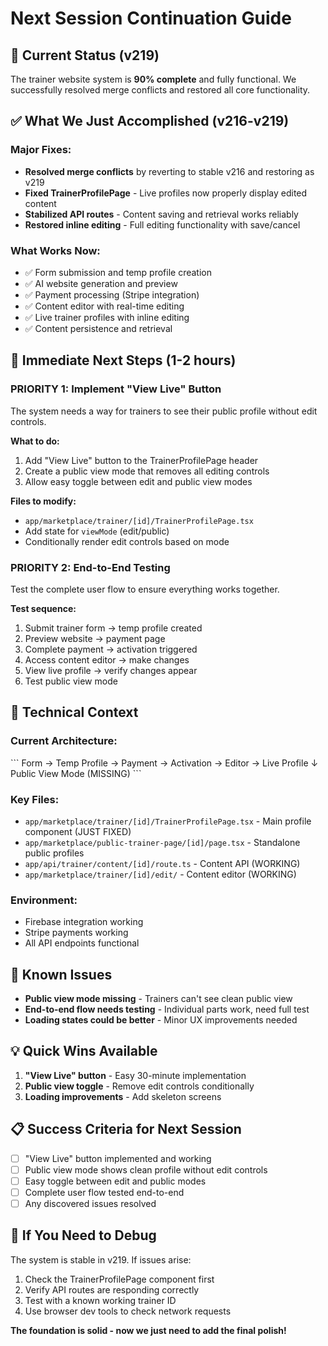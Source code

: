 # Next Session Continuation Guide

## 🎯 Current Status (v219)
The trainer website system is **90% complete** and fully functional. We successfully resolved merge conflicts and restored all core functionality.

## ✅ What We Just Accomplished (v216-v219)

### **Major Fixes:**
- **Resolved merge conflicts** by reverting to stable v216 and restoring as v219
- **Fixed TrainerProfilePage** - Live profiles now properly display edited content
- **Stabilized API routes** - Content saving and retrieval works reliably
- **Restored inline editing** - Full editing functionality with save/cancel

### **What Works Now:**
- ✅ Form submission and temp profile creation
- ✅ AI website generation and preview
- ✅ Payment processing (Stripe integration)
- ✅ Content editor with real-time editing
- ✅ Live trainer profiles with inline editing
- ✅ Content persistence and retrieval

## 🎯 Immediate Next Steps (1-2 hours)

### **PRIORITY 1: Implement "View Live" Button**
The system needs a way for trainers to see their public profile without edit controls.

**What to do:**
1. Add "View Live" button to the TrainerProfilePage header
2. Create a public view mode that removes all editing controls
3. Allow easy toggle between edit and public view modes

**Files to modify:**
- `app/marketplace/trainer/[id]/TrainerProfilePage.tsx`
- Add state for `viewMode` (edit/public)
- Conditionally render edit controls based on mode

### **PRIORITY 2: End-to-End Testing**
Test the complete user flow to ensure everything works together.

**Test sequence:**
1. Submit trainer form → temp profile created
2. Preview website → payment page  
3. Complete payment → activation triggered
4. Access content editor → make changes
5. View live profile → verify changes appear
6. Test public view mode

## 🔧 Technical Context

### **Current Architecture:**
\`\`\`
Form → Temp Profile → Payment → Activation → Editor → Live Profile
                                                    ↓
                                              Public View Mode (MISSING)
\`\`\`

### **Key Files:**
- `app/marketplace/trainer/[id]/TrainerProfilePage.tsx` - Main profile component (JUST FIXED)
- `app/marketplace/public-trainer-page/[id]/page.tsx` - Standalone public profiles
- `app/api/trainer/content/[id]/route.ts` - Content API (WORKING)
- `app/marketplace/trainer/[id]/edit/` - Content editor (WORKING)

### **Environment:**
- Firebase integration working
- Stripe payments working  
- All API endpoints functional

## 🚨 Known Issues
- **Public view mode missing** - Trainers can't see clean public view
- **End-to-end flow needs testing** - Individual parts work, need full test
- **Loading states could be better** - Minor UX improvements needed

## 💡 Quick Wins Available
1. **"View Live" button** - Easy 30-minute implementation
2. **Public view toggle** - Remove edit controls conditionally
3. **Loading improvements** - Add skeleton screens

## 📋 Success Criteria for Next Session
- [ ] "View Live" button implemented and working
- [ ] Public view mode shows clean profile without edit controls
- [ ] Easy toggle between edit and public modes
- [ ] Complete user flow tested end-to-end
- [ ] Any discovered issues resolved

## 🔄 If You Need to Debug
The system is stable in v219. If issues arise:
1. Check the TrainerProfilePage component first
2. Verify API routes are responding correctly
3. Test with a known working trainer ID
4. Use browser dev tools to check network requests

**The foundation is solid - now we just need to add the final polish!**
